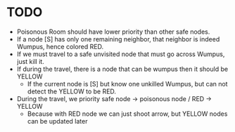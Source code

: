 # TODO

- Poisonous Room should have lower priority than other safe nodes.
- If a node [S] has only one remaining neighbor, that neighbor is indeed Wumpus, hence colored RED.
- If we must travel to a safe unvisited node that must go across Wumpus, just kill it.
- If during the travel, there is a node that can be wumpus then it should be YELLOW
  - If the current node is [S] but know one unkilled Wumpus, but can not detect the YELLOW to be RED.
- During the travel, we priority safe node -> poisonous node / RED -> YELLOW
  - Because with RED node we can just shoot arrow, but YELLOW nodes can be updated later